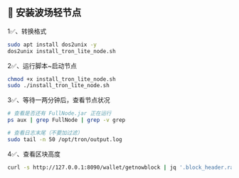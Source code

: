 ## 📌 安装波场轻节点

1✅、转换格式
```bash
sudo apt install dos2unix -y
dos2unix install_tron_lite_node.sh
```

2✅、运行脚本~启动节点
```bash
chmod +x install_tron_lite_node.sh
sudo ./install_tron_lite_node.sh
```

3✅、等待一两分钟后，查看节点状况
```bash
# 查看是否还有 FullNode.jar 正在运行
ps aux | grep FullNode | grep -v grep

# 查看日志末尾（不要加过滤）
sudo tail -n 50 /opt/tron/output.log
```

4✅、查看区块高度
```bash
curl -s http://127.0.0.1:8090/wallet/getnowblock | jq '.block_header.raw_data.number'
```
